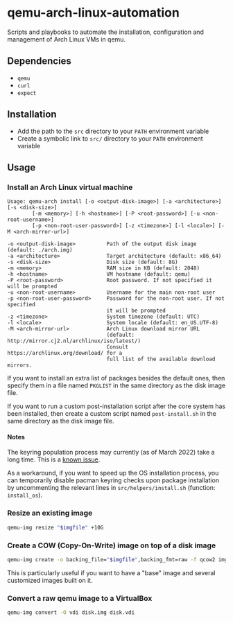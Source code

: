 # qemu-arch-linux-automation

Scripts and playbooks to automate the installation, configuration and
management of Arch Linux VMs in qemu.

## Dependencies

- `qemu`
- `curl`
- `expect`

## Installation

- Add the path to the `src` directory to your `PATH` environment variable
- Create a symbolic link to `src/` directory to your `PATH` environment variable

## Usage

### Install an Arch Linux virtual machine

```text
Usage: qemu-arch install [-o <output-disk-image>] [-a <architecture>] [-s <disk-size>]
        [-m <memory>] [-h <hostname>] [-P <root-password>] [-u <non-root-username>]
        [-p <non-root-user-password>] [-z <timezone>] [-l <locale>] [-M <arch-mirror-url>]

-o <output-disk-image>          Path of the output disk image (default: ./arch.img)
-a <architecture>               Target architecture (default: x86_64)
-s <disk-size>                  Disk size (default: 8G)
-m <memory>                     RAM size in KB (default: 2048)
-h <hostname>                   VM hostname (default: qemu)
-P <root-password>              Root password. If not specified it will be prompted
-u <non-root-username>          Username for the main non-root user
-p <non-root-user-password>     Password for the non-root user. If not specified
                                it will be prompted
-z <timezone>                   System timezone (default: UTC)
-l <locale>                     System locale (default: en_US.UTF-8)
-M <arch-mirror-url>            Arch Linux download mirror URL
                                (default: http://mirror.cj2.nl/archlinux/iso/latest/)
                                Consult https://archlinux.org/download/ for a
                                full list of the available download mirrors.
```

If you want to install an extra list of packages besides the default ones, then
specify them in a file named `PKGLIST` in the same directory as the disk image file.

If you want to run a custom post-installation script after the core system has been
installed, then create a custom script named `post-install.sh` in the same directory
as the disk image file.

#### Notes

The keyring population process may currently (as of March 2022) take a long time.
This is a [known issue](https://www.reddit.com/r/archlinux/comments/rbjbcr/pacman_keyring_update_taking_too_long/).

As a workaround, if you want to speed up the OS installation process, you can
temporarily disable pacman keyring checks upon package installation by
uncommenting the relevant lines in `src/helpers/install.sh` (function:
`install_os`).

### Resize an existing image

```bash
qemu-img resize "$imgfile" +10G
```

### Create a COW (Copy-On-Write) image on top of a disk image

```bash
qemu-img create -o backing_file="$imgfile",backing_fmt=raw -f qcow2 img1.cow
```

This is particularly useful if you want to have a "base" image and several customized
images built on it.

### Convert a raw qemu image to a VirtualBox

```bash
qemu-img convert -O vdi disk.img disk.vdi
```
